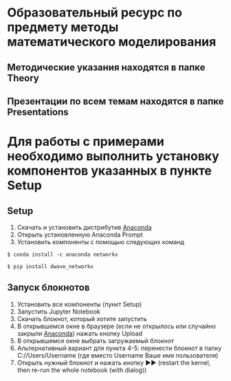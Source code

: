 # Образовательный ресурс по предмету методы математического моделирования

## Методические указания находятся в папке Theory

## Презентации по всем темам находятся в папке Presentations

# Для работы с примерами необходимо выполнить установку компонентов указанных в пункте Setup

## Setup
1. Скачать и установить дистрибутив [Anaconda](https://www.anaconda.com/distribution/)
2. Открыть установленную Anaconda Prompt
3. Установить компоненты с помощью следующих команд

```
$ conda install -c anaconda networkx
```

```
$ pip install dwave_networkx
```
## Запуск блокнотов
1. Установить все компоненты (пункт Setup)
2. Запустить Jupyter Notebook
3. Скачать блокнот, который хотите запустить
4. В открывшемся окне в браузере (если не открылось или случайно закрыли [Anaconda](http://localhost:8888/tree)) нажать кнопку Upload
5. В открывшемся окне выбрать загружаемый блокнот
6. Альтернативный вариант для пункта 4-5: перенести блокнот в папку C://Users/Username (где вместо Username Ваше имя пользователя)
7. Открыть нужный блокнот и нажать кнопку ►► (restart the kernel, then re-run the whole notebook (with dialog))

